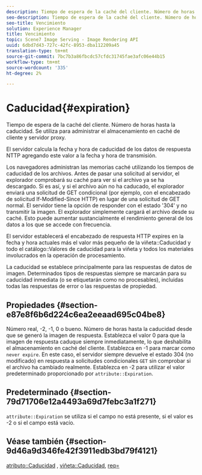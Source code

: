 ```yaml
---
description: Tiempo de espera de la caché del cliente. Número de horas hasta la caducidad. Se utiliza para administrar el almacenamiento en caché de cliente y servidor proxy.
seo-description: Tiempo de espera de la caché del cliente. Número de horas hasta la caducidad. Se utiliza para administrar el almacenamiento en caché de cliente y servidor proxy.
seo-title: Vencimiento
solution: Experience Manager
title: Vencimiento
topic: Scene7 Image Serving - Image Rendering API
uuid: 6dbd7d43-727c-42fc-8953-dba112209a45
translation-type: tm+mt
source-git-commit: 7bc7b3a86fbcdc57cfdc31745fae3afc06e44b15
workflow-type: tm+mt
source-wordcount: '335'
ht-degree: 2%

---
```



# Caducidad{#expiration}

Tiempo de espera de la caché del cliente. Número de horas hasta la caducidad. Se utiliza para administrar el almacenamiento en caché de cliente y servidor proxy.

El servidor calcula la fecha y hora de caducidad de los datos de respuesta NTTP agregando este valor a la fecha y hora de transmisión.

Los navegadores administran las memorias caché utilizando los tiempos de caducidad de los archivos. Antes de pasar una solicitud al servidor, el explorador comprobará su caché para ver si el archivo ya se ha descargado. Si es así, y si el archivo aún no ha caducado, el explorador enviará una solicitud de GET condicional (por ejemplo, con el encabezado de solicitud If-Modified-Since HTTP) en lugar de una solicitud de GET normal. El servidor tiene la opción de responder con el estado &#39;304&#39; y no transmitir la imagen. El explorador simplemente cargará el archivo desde su caché. Esto puede aumentar sustancialmente el rendimiento general de los datos a los que se accede con frecuencia.

El servidor establecerá el encabezado de respuesta HTTP expires en la fecha y hora actuales más el valor más pequeño de la viñeta::Caducidad y todo el catálogo::Valores de caducidad para la viñeta y todos los materiales involucrados en la operación de procesamiento.

La caducidad se establece principalmente para las respuestas de datos de imagen. Determinados tipos de respuestas siempre se marcarán para su caducidad inmediata (o se etiquetarán como no procesables), incluidas todas las respuestas de error o las respuestas de propiedad.

## Propiedades {#section-e87e8f6b6d224c6ea2eeaad695c04be8}

Número real, -2, -1, 0 o bueno. Número de horas hasta la caducidad desde que se generó la imagen de respuesta. Establezca el valor 0 para que la imagen de respuesta caduque siempre inmediatamente, lo que deshabilita el almacenamiento en caché del cliente. Establezca en -1 para marcar como `never expire`. En este caso, el servidor siempre devuelve el estado 304 (no modificado) en respuesta a solicitudes condicionales `GET` sin comprobar si el archivo ha cambiado realmente. Establezca en -2 para utilizar el valor predeterminado proporcionado por `attribute::Expiration`.

## Predeterminado {#section-79d71706e12a4493a69d7febc3a1f271}

`attribute::Expiration` se utiliza si el campo no está presente, si el valor es -2 o si el campo está vacío.

## Véase también {#section-9d46a9d346fe42f3911edb3bd79f4121}

[atributo::Caducidad](../../../../../ir-api/material-cat/image-rendering-api-ref/c-ir-material-catalog/c-ir-attributes-reference/r-ir-expiration.md#reference-0f68ad8199c64bd4bc8d27dd78b7d996) ,  [viñeta::Caducidad](../../../../../ir-api/material-cat/image-rendering-api-ref/c-ir-material-catalog/c-ir-vignette-map-reference/r-ir-expiration-vignette.md#reference-df80829da93e4c0ab3f97a1792d9c74c),  [req=](../../../../../ir-api/http-protocol/image-rendering-api-ref/c-ir-http-protocol-ref/c-ir-http-protocol-command-reference/r-ir-req.md#reference-792b1a663fb64261bd2de2a209b847fb)

